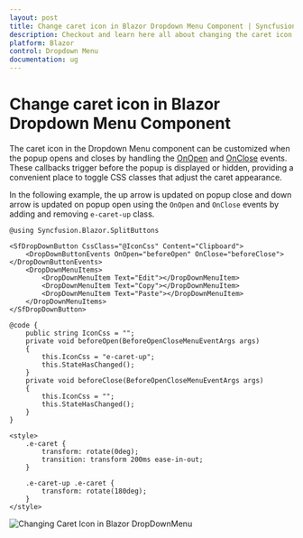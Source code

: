 ```yaml
---
layout: post
title: Change caret icon in Blazor Dropdown Menu Component | Syncfusion
description: Checkout and learn here all about changing the caret icon in Syncfusion Blazor Dropdown Menu component and more.
platform: Blazor
control: Dropdown Menu
documentation: ug
---
```


# Change caret icon in Blazor Dropdown Menu Component

The caret icon in the Dropdown Menu component can be customized when the popup opens and closes by handling the [OnOpen](https://help.syncfusion.com/cr/blazor/Syncfusion.Blazor.SplitButtons.DropDownButtonEvents.html#Syncfusion_Blazor_SplitButtons_DropDownButtonEvents_OnOpen) and [OnClose](https://help.syncfusion.com/cr/blazor/Syncfusion.Blazor.SplitButtons.DropDownButtonEvents.html#Syncfusion_Blazor_SplitButtons_DropDownButtonEvents_OnClose) events. These callbacks trigger before the popup is displayed or hidden, providing a convenient place to toggle CSS classes that adjust the caret appearance.

In the following example, the up arrow is updated on popup close and down arrow is updated on popup open using the `OnOpen` and `OnClose` events by adding and removing `e-caret-up` class.

```cshtml
@using Syncfusion.Blazor.SplitButtons

<SfDropDownButton CssClass="@IconCss" Content="Clipboard">
    <DropDownButtonEvents OnOpen="beforeOpen" OnClose="beforeClose"></DropDownButtonEvents>
    <DropDownMenuItems>
        <DropDownMenuItem Text="Edit"></DropDownMenuItem>
        <DropDownMenuItem Text="Copy"></DropDownMenuItem>
        <DropDownMenuItem Text="Paste"></DropDownMenuItem>
    </DropDownMenuItems>
</SfDropDownButton>

@code {
    public string IconCss = "";
    private void beforeOpen(BeforeOpenCloseMenuEventArgs args)
    {
        this.IconCss = "e-caret-up";
        this.StateHasChanged();
    }
    private void beforeClose(BeforeOpenCloseMenuEventArgs args)
    {
        this.IconCss = "";
        this.StateHasChanged();
    }
}

<style>
    .e-caret {
        transform: rotate(0deg);
        transition: transform 200ms ease-in-out;
    }

    .e-caret-up .e-caret {
        transform: rotate(180deg);
    }
</style>

```



![Changing Caret Icon in Blazor DropDownMenu](./../images/blazor-dropdownmenu-caret-icon.png)
